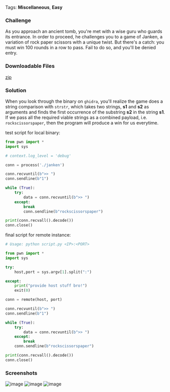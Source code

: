 
Tags: **Miscellaneous**, **Easy**

### Challenge
As you approach an ancient tomb, you're met with a wise guru who guards its entrance. In order to proceed, he challenges you to a game of Janken, a variation of rock paper scissors with a unique twist. But there's a catch: you must win 100 rounds in a row to pass. Fail to do so, and you'll be denied entry.

### Downloadable Files
[zip](files/janken)

### Solution

When you look through the binary on `ghidra`, you'll realize the game does a string comparison with `strstr`, which takes two strings, **s1** and **s2** as arguments and finds the first occurrence of the substring **s2** in the string **s1**. If we pass all the required viable strings as a combined payload, i.e. `rockscissorspaper`,  then the program will produce a win for us everytime.


test script for local binary:
```python
from pwn import *
import sys

# context.log_level = 'debug'

conn = process('./janken')

conn.recvuntil(b">> ")
conn.sendline(b"1")

while (True):
	try: 
		data = conn.recvuntil(b">> ")
	except:
		break
		conn.sendline(b"rockscissorspaper")

print(conn.recvall().decode())
conn.close()
```

final script for remote instance:
```python
# Usage: python script.py <IP>:<PORT>

from pwn import *
import sys

try:
	host,port = sys.argv[1].split(":")

except:
	print("provide host stuff bro!")
	exit(0)

conn = remote(host, port)

conn.recvuntil(b">> ")
conn.sendline(b"1")

while (True):
	try:
		data = conn.recvuntil(b">> ")
	except:
		break
	conn.sendline(b"rockscissorspaper")

print(conn.recvall().decode())
conn.close()
```

### Screenshots
![image](https://user-images.githubusercontent.com/74212182/226185921-11b6c1b7-53ec-4910-bbba-5162d9479665.png)
![image](https://user-images.githubusercontent.com/74212182/226186072-52aec98f-56d8-43c5-a373-2b71a76b3d34.png)
![image](https://user-images.githubusercontent.com/74212182/226186116-797ebac5-3bfb-421f-a049-644fb53c09ea.png)


